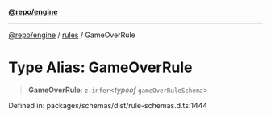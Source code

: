 [**@repo/engine**](../../README.md)

***

[@repo/engine](../../modules.md) / [rules](../README.md) / GameOverRule

# Type Alias: GameOverRule

> **GameOverRule**: `z.infer`\<*typeof* `gameOverRuleSchema`\>

Defined in: packages/schemas/dist/rule-schemas.d.ts:1444

